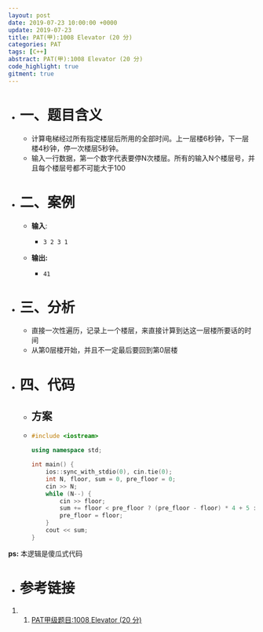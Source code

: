```yaml
---
layout: post
date: 2019-07-23 10:00:00 +0000
update: 2019-07-23
title: PAT(甲):1008 Elevator (20 分)
categories: PAT
tags: [C++]
abstract: PAT(甲):1008 Elevator (20 分)
code_highlight: true
gitment: true
---
```


* # 一、题目含义
    * 计算电梯经过所有指定楼层后所用的全部时间。上一层楼6秒钟，下一层楼4秒钟，停一次楼层5秒钟。
    * 输入一行数据，第一个数字代表要停N次楼层。所有的输入N个楼层号，并且每个楼层号都不可能大于100
* # 二、案例
    * **输入**: 
        *   ```none
            3 2 3 1
            ```
    * **输出:** 
        *   ```none
            41
            ```
* # 三、分析
    * 直接一次性遍历，记录上一个楼层，来直接计算到达这一层楼所要话的时间
    * 从第0层楼开始，并且不一定最后要回到第0层楼
* # 四、代码
    *   ## 方案
    *   ```cpp
        #include <iostream>
        
        using namespace std;
        
        int main() {
            ios::sync_with_stdio(0), cin.tie(0);
            int N, floor, sum = 0, pre_floor = 0;
            cin >> N;
            while (N--) {
                cin >> floor;
                sum += floor < pre_floor ? (pre_floor - floor) * 4 + 5 : (floor - pre_floor) * 6 + 5;
                pre_floor = floor;
            }
            cout << sum;
        }
        ```

**ps:** 本逻辑是傻瓜式代码
* # 参考链接

1. 1. [PAT甲级题目:1008 Elevator (20 分)](https://pintia.cn/problem-sets/994805342720868352/problems/994805511923286016)